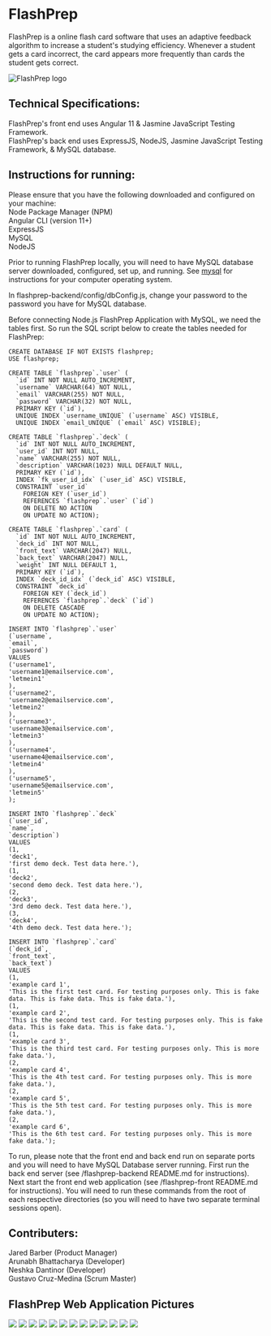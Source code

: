 # FlashPrep


FlashPrep is a online flash card software that uses an adaptive feedback algorithm to increase a student's studying efficiency. 
Whenever a student gets a card incorrect, the card appears more frequently than cards the student gets correct.

![FlashPrep logo](img/flashprep_logo_trans.png)

## Technical Specifications:
FlashPrep's front end uses Angular 11 & Jasmine JavaScript Testing Framework. \
FlashPrep's back end uses ExpressJS, NodeJS, Jasmine JavaScript Testing Framework, & MySQL database.


## Instructions for running:
Please ensure that you have the following downloaded and configured on your machine: \
Node Package Manager (NPM)\
Angular CLI (version 11+) \
ExpressJS \
MySQL \
NodeJS


Prior to running FlashPrep locally, you will need to have MySQL database server downloaded, configured, set up, and running. See [mysql](https://www.mysql.com/) for instructions for your computer operating system. 

In flashprep-backend/config/dbConfig.js, change your password to the password you have for MySQL database.

Before connecting Node.js FlashPrep Application with MySQL, we need the tables first.
So run the SQL script below to create the tables needed for FlashPrep:

```
CREATE DATABASE IF NOT EXISTS flashprep;
USE flashprep;

CREATE TABLE `flashprep`.`user` (
  `id` INT NOT NULL AUTO_INCREMENT,
  `username` VARCHAR(64) NOT NULL,
  `email` VARCHAR(255) NOT NULL,
  `password` VARCHAR(32) NOT NULL,
  PRIMARY KEY (`id`),
  UNIQUE INDEX `username_UNIQUE` (`username` ASC) VISIBLE,
  UNIQUE INDEX `email_UNIQUE` (`email` ASC) VISIBLE);

CREATE TABLE `flashprep`.`deck` (
  `id` INT NOT NULL AUTO_INCREMENT,
  `user_id` INT NOT NULL,
  `name` VARCHAR(255) NOT NULL,
  `description` VARCHAR(1023) NULL DEFAULT NULL,
  PRIMARY KEY (`id`),
  INDEX `fk_user_id_idx` (`user_id` ASC) VISIBLE,
  CONSTRAINT `user_id`
    FOREIGN KEY (`user_id`)
    REFERENCES `flashprep`.`user` (`id`)
    ON DELETE NO ACTION
    ON UPDATE NO ACTION);

CREATE TABLE `flashprep`.`card` (
  `id` INT NOT NULL AUTO_INCREMENT,
  `deck_id` INT NOT NULL,
  `front_text` VARCHAR(2047) NULL,
  `back_text` VARCHAR(2047) NULL,
  `weight` INT NULL DEFAULT 1,
  PRIMARY KEY (`id`),
  INDEX `deck_id_idx` (`deck_id` ASC) VISIBLE,
  CONSTRAINT `deck_id`
    FOREIGN KEY (`deck_id`)
    REFERENCES `flashprep`.`deck` (`id`)
    ON DELETE CASCADE
    ON UPDATE NO ACTION);

INSERT INTO `flashprep`.`user`
(`username`,
`email`,
`password`)
VALUES
('username1',
'username1@emailservice.com',
'letmein1'
),
('username2',
'username2@emailservice.com',
'letmein2'
),
('username3',
'username3@emailservice.com',
'letmein3'
),
('username4',
'username4@emailservice.com',
'letmein4'
),
('username5',
'username5@emailservice.com',
'letmein5'
);

INSERT INTO `flashprep`.`deck`
(`user_id`,
`name`,
`description`)
VALUES
(1,
'deck1',
'first demo deck. Test data here.'),
(1,
'deck2',
'second demo deck. Test data here.'),
(2,
'deck3',
'3rd demo deck. Test data here.'),
(3,
'deck4',
'4th demo deck. Test data here.');

INSERT INTO `flashprep`.`card`
(`deck_id`,
`front_text`,
`back_text`)
VALUES
(1,
'example card 1',
'This is the first test card. For testing purposes only. This is fake data. This is fake data. This is fake data.'),
(1,
'example card 2',
'This is the second test card. For testing purposes only. This is fake data. This is fake data. This is fake data.'),
(1,
'example card 3',
'This is the third test card. For testing purposes only. This is more fake data.'),
(2,
'example card 4',
'This is the 4th test card. For testing purposes only. This is more fake data.'),
(2,
'example card 5',
'This is the 5th test card. For testing purposes only. This is more fake data.'),
(2,
'example card 6',
'This is the 6th test card. For testing purposes only. This is more fake data.');

```


To run, please note that the front end and back end run on separate ports and you will need to have MySQL Database server running. First run the back end server (see /flashprep-backend README.md for instructions). Next start the front end web application (see /flashprep-front README.md for instructions). You will need to run these commands from the root of each respective directories (so you will need to have two separate terminal sessions open).





## Contributers:
Jared Barber (Product Manager) \
Arunabh Bhattacharya (Developer) \
Neshka Dantinor (Developer) \
Gustavo Cruz-Medina (Scrum Master) 

## FlashPrep Web Application Pictures

![](img/adaptive_feedback_study_mode.png)
![](img/create_add_new_card_to_deck.png)
![](img/create_deck_upload_csv.png)
![](img/dashboard.png)
![](img/delete_deck_dialogue.png)
![](img/edit_deck_page.png)
![](img/edit_update_card.png)
![](img/home.png)
![](img/login.png)
![](img/regular_study_mode.png)
![](img/sign_up.png)
![](img/study_mode_option_with_dashboard.png)
![](img/study_mode_options_dialogue.png)

